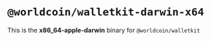 # `@worldcoin/walletkit-darwin-x64`

This is the **x86_64-apple-darwin** binary for `@worldcoin/walletkit`
